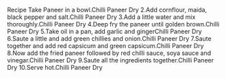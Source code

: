 Recipe
Take Paneer in a bowl.Chilli Paneer Dry
2.Add cornflour, maida, black pepper and salt.Chilli Paneer Dry
3.Add a little water and mix thoroughly.Chilli Paneer Dry
4.Deep fry the paneer until golden brown.Chilli Paneer Dry
5.Take oil in a pan, add garlic and gingerChilli Paneer Dry
6.Saute a little and add green chillies and onion.Chilli Paneer Dry
7.Saute together and add red capsicum and green capsicum.Chilli Paneer Dry
8.Now add the fried paneer followed by red chilli sauce, soya sauce and vinegar.Chilli Paneer Dry
9.Saute all the ingredients together.Chilli Paneer Dry
10.Serve hot.Chilli Paneer Dry
